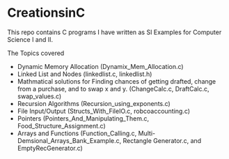 # CreationsinC
This repo contains C programs I have written as SI Examples for Computer Science I and II. 

The Topics covered 
  - Dynamic Memory Allocation (Dynamix_Mem_Allocation.c)
  - Linked List and Nodes (linkedlist.c, linkedlist.h)
  - Mathmatical solutions for Finding chances of getting drafted, change from a purchase, and to swap x and y. (ChangeCalc.c, DraftCalc.c, swap_values.c)
  - Recursion Algorithms (Recursion_using_exponents.c)
  - File Input/Output (Structs_With_FileIO.c, robcoaccounting.c)
  - Pointers (Pointers_And_Manipulating_Them.c, Food_Structure_Assignment.c)
  - Arrays and Functions (Function_Calling.c, Multi-Demsional_Arrays_Bank_Example.c, Rectangle Generator.c, and EmptyRecGenerator.c)
 
